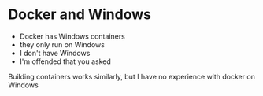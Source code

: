 # Docker and Windows
 - Docker has Windows containers
 - they only run on Windows
 - I don't have Windows
 - I'm offended that you asked

Building containers works similarly, but I have no experience with docker on Windows
